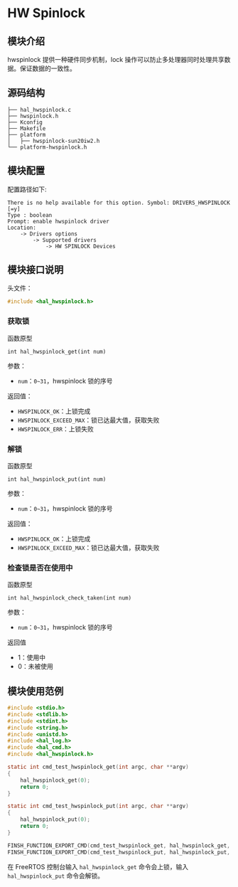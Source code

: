 # HW Spinlock

## 模块介绍

hwspinlock 提供一种硬件同步机制，lock 操作可以防止多处理器同时处理共享数据。保证数据的一致性。

## 源码结构

```
├── hal_hwspinlock.c
├── hwspinlock.h
├── Kconfig
├── Makefile
├── platform
│   ├── hwspinlock-sun20iw2.h 
└── platform-hwspinlock.h
```

## 模块配置

配置路径如下:

```
There is no help available for this option. Symbol: DRIVERS_HWSPINLOCK [=y]
Type : boolean
Prompt: enable hwspinlock driver
Location:
	-> Drivers options
		-> Supported drivers
			-> HW SPINLOCK Devices
```

## 模块接口说明

头文件：

```c
#include <hal_hwspinlock.h>
```

### 获取锁

函数原型

```
int hal_hwspinlock_get(int num)
```

参数：

- `num`：`0~31`，hwspinlock 锁的序号

返回值：

- `HWSPINLOCK_OK`：上锁完成
- `HWSPINLOCK_EXCEED_MAX`：锁已达最大值，获取失败
- `HWSPINLOCK_ERR`：上锁失败

### 解锁

函数原型

```
int hal_hwspinlock_put(int num)
```

参数：

- `num`：`0~31`，hwspinlock 锁的序号

返回值：

- `HWSPINLOCK_OK`：上锁完成
- `HWSPINLOCK_EXCEED_MAX`：锁已达最大值，获取失败

### 检查锁是否在使用中

函数原型

```
int hal_hwspinlock_check_taken(int num)
```

参数：

- `num`：`0~31`，hwspinlock 锁的序号

返回值

- 1：使用中
- 0：未被使用

## 模块使用范例

```c
#include <stdio.h>
#include <stdlib.h>
#include <stdint.h>
#include <string.h>
#include <unistd.h>
#include <hal_log.h>
#include <hal_cmd.h>
#include <hal_hwspinlock.h>

static int cmd_test_hwspinlock_get(int argc, char **argv)
{
	hal_hwspinlock_get(0);
	return 0;
}

static int cmd_test_hwspinlock_put(int argc, char **argv)
{
    hal_hwspinlock_put(0);
    return 0;
}

FINSH_FUNCTION_EXPORT_CMD(cmd_test_hwspinlock_get, hal_hwspinlock_get, test_hwspinlock)
FINSH_FUNCTION_EXPORT_CMD(cmd_test_hwspinlock_put, hal_hwspinlock_put, test_hwspinlock)
```

在 FreeRTOS 控制台输入 `hal_hwspinlock_get` 命令会上锁，输入 `hal_hwspinlock_put` 命令会解锁。
